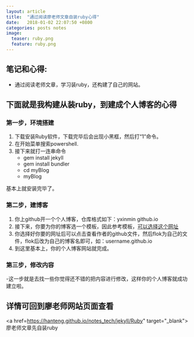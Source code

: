 ```yaml
---
layout: article
title:  "通过阅读廖老师文章自装ruby心得"
date:   2018-01-02 22:07:50 +0800
categories: posts notes
image:
  teaser: ruby.png
  feature: ruby.png
---
```

## 笔记和心得:
- 通过阅读老师文章，学习装ruby，还构建了自己的网站。
## 下面就是我构建从装ruby，到建成个人博客的心得
### 第一步，环境搭建
  1. 下载安装Ruby软件，下载完毕后会出现小黑框，然后打“1”命令。
  2. 在开始菜单搜索powershell.
  3. 接下来就打一连串命令
        - gem install jekyll
        - gem install bundler
        - cd myBlog
        - myBlog

基本上就安装完毕了。

### 第二步，建博客
1. 你上github开一个个人博客，仓库格式如下：yxinmin github.io
2. 接下来，你要为你的博客选一个模板，因此参考模板，[可以选择这个网址](http://jekyllthemes.org/)
3. 你选择好你要的网址后可以点击查看作者的github文件，然后flok为自己的文件，flok后改为自己的博客名即可，如：username.github.io
4. 到这里基本上，你的个人博客网站就完成。

### 第三步，修改内容
-这一步就是去找一些你觉得还不错的把内容进行修改，这样你的个人博客就成功建立啦。

## 详情可回到廖老师网站页面查看
<a href=https://hanteng.github.io/notes_tech/jekyll/Ruby" target="_blank">廖老师文章先自装ruby</a>
